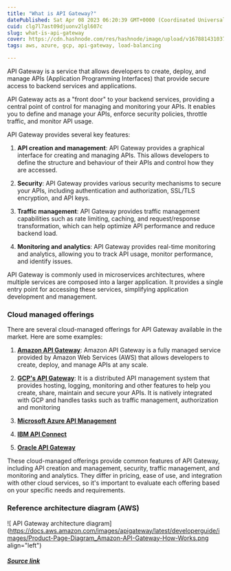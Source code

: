 ```yaml
---
title: "What is API Gateway?"
datePublished: Sat Apr 08 2023 06:20:39 GMT+0000 (Coordinated Universal Time)
cuid: clg7l7ast09djuonv2lgl607c
slug: what-is-api-gateway
cover: https://cdn.hashnode.com/res/hashnode/image/upload/v1678814310371/2b6bbe94-b85b-444e-a67e-d042b48a1943.png
tags: aws, azure, gcp, api-gateway, load-balancing

---
```


API Gateway is a service that allows developers to create, deploy, and manage APIs (Application Programming Interfaces) that provide secure access to backend services and applications.

API Gateway acts as a "front door" to your backend services, providing a central point of control for managing and monitoring your APIs. It enables you to define and manage your APIs, enforce security policies, throttle traffic, and monitor API usage.

API Gateway provides several key features:

1. **API creation and management**: API Gateway provides a graphical interface for creating and managing APIs. This allows developers to define the structure and behaviour of their APIs and control how they are accessed.
    
2. **Security**: API Gateway provides various security mechanisms to secure your APIs, including authentication and authorization, SSL/TLS encryption, and API keys.
    
3. **Traffic management**: API Gateway provides traffic management capabilities such as rate limiting, caching, and request/response transformation, which can help optimize API performance and reduce backend load.
    
4. **Monitoring and analytics**: API Gateway provides real-time monitoring and analytics, allowing you to track API usage, monitor performance, and identify issues.
    

API Gateway is commonly used in microservices architectures, where multiple services are composed into a larger application. It provides a single entry point for accessing these services, simplifying application development and management.

### Cloud managed offerings

There are several cloud-managed offerings for API Gateway available in the market. Here are some examples:

1. [**Amazon API Gateway**](https://aws.amazon.com/api-gateway/): Amazon API Gateway is a fully managed service provided by Amazon Web Services (AWS) that allows developers to create, deploy, and manage APIs at any scale.
    
2. [**GCP's API Gateway**](https://cloud.google.com/api-gateway): It is a distributed API management system that provides hosting, logging, monitoring and other features to help you create, share, maintain and secure your APIs. It is natively integrated with GCP and handles tasks such as traffic management, authorization and monitoring
    
3. [**Microsoft Azure API Management**](https://azure.microsoft.com/en-us/products/api-management/?azure-portal=true)
    
4. [**IBM API Connect**](https://www.ibm.com/products/api-connect)
    
5. [**Oracle API Gateway**](https://docs.oracle.com/en-us/iaas/Content/APIGateway/Concepts/apigatewayoverview.htm)
    

These cloud-managed offerings provide common features of API Gateway, including API creation and management, security, traffic management, and monitoring and analytics. They differ in pricing, ease of use, and integration with other cloud services, so it's important to evaluate each offering based on your specific needs and requirements.

### Reference architecture diagram (AWS)

![                API Gateway architecture diagram](https://docs.aws.amazon.com/images/apigateway/latest/developerguide/images/Product-Page-Diagram_Amazon-API-Gateway-How-Works.png align="left")

##### [Source link](https://docs.aws.amazon.com/apigateway/latest/developerguide/welcome.html)